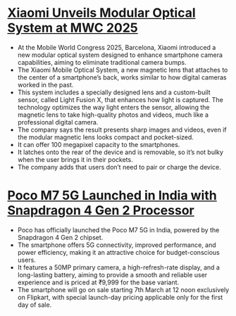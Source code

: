 # [Xiaomi Unveils Modular Optical System at MWC 2025](https://www.designboom.com/technology/xiaomi-modular-magnetic-lens-turns-smartphones-digital-cameras-mwc-2025-03-03-2025/)
- At the Mobile World Congress 2025, Barcelona, Xiaomi introduced a new modular optical system designed to enhance smartphone camera capabilities, aiming to eliminate traditional camera bumps.
- The Xiaomi Mobile Optical System, a new magnetic lens that attaches to the center of a smartphone’s back, works similar to how digital cameras worked in the past.
- This system includes a specially designed lens and a custom-built sensor, called Light Fusion X, that enhances how light is captured. The technology optimizes the way light enters the sensor, allowing the magnetic lens to take high-quality photos and videos, much like a professional digital camera.
- The company says the result presents sharp images and videos, even if the modular magnetic lens looks compact and pocket-sized.
- It can offer 100 megapixel capacity to the smartphones.
- It latches onto the rear of the device and is removable, so it’s not bulky when the user brings it in their pockets.
- The company adds that users don’t need to pair or charge the device. 
# [Poco M7 5G Launched in India with Snapdragon 4 Gen 2 Processor](https://www.livemint.com/technology/gadgets/poco-m7-5g-launched-in-india-with-snapdragon-4-gen-2-chipset-price-features-and-more-11740999111078.html)
- Poco has officially launched the Poco M7 5G in India, powered by the Snapdragon 4 Gen 2 chipset.
- The smartphone offers 5G connectivity, improved performance, and power efficiency, making it an attractive choice for budget-conscious users.
- It features a 50MP primary camera, a high-refresh-rate display, and a long-lasting battery, aiming to provide a smooth and reliable user experience and is priced at ₹9,999 for the base variant.
- The smartphone will go on sale starting 7th March at 12 noon exclusively on Flipkart, with special launch-day pricing applicable only for the first day of sale.
